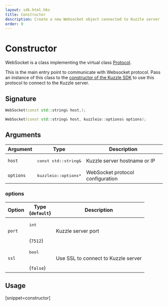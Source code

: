 ```yaml
---
layout: sdk.html.hbs
title: Constructor
description: Create a new Websocket object connected to Kuzzle server
order: 0
---
```


# Constructor

WebSocket is a class implementing the virtual class [Protocol]({{site_base_path}}sdk-reference/cpp/1/protocol).

This is the main entry point to communicate with Websocket protocol.
 Pass an instance of this class to the [constructor of the Kuzzle SDK]({{site_base_path}}sdk-reference/cpp/1/kuzzle/constructor/) to use this protocol to connect to the Kuzzle server.

## Signature

```cpp
WebSocket(const std::string& host,);

WebSocket(const std::string& host, kuzzleio::options& options);
```

## Arguments

| Argument  | Type        | Description                     |
| --------- | ----------- | ------------------------------- |
| `host`    | <pre>const std::string&</pre> | Kuzzle server hostname or IP |
| `options` | <pre>kuzzleio::options\*</pre>   | WebSocket protocol configuration |


### options

| Option               | Type<br/>(`default`)               | Description                                                        |
| -------------------- | ------------------ | ------------------------------------------------------------------ |
| `port`     | <pre>int</pre><br/>(`7512`)      | Kuzzle server port              |
| `ssl`    | <pre>bool</pre><br/>(`false`)      | Use SSL to connect to Kuzzle server              |


## Usage

[snippet=constructor]

